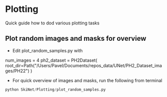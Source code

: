 # Plotting

Quick guide how to dod various plotting tasks


## Plot random images and masks for overview

- Edit plot_random_samples.py with

num_images = 4
ph2_dataset = PH2Dataset(
    root_dir=Path("/Users/Pavel/Documents/repos_data/UNet/PH2_Dataset_images/PH22")
)

- For quick overview of images and masks, run the following from terminal


```python
python SkiNet/Plotting/plot_random_samples.py
```